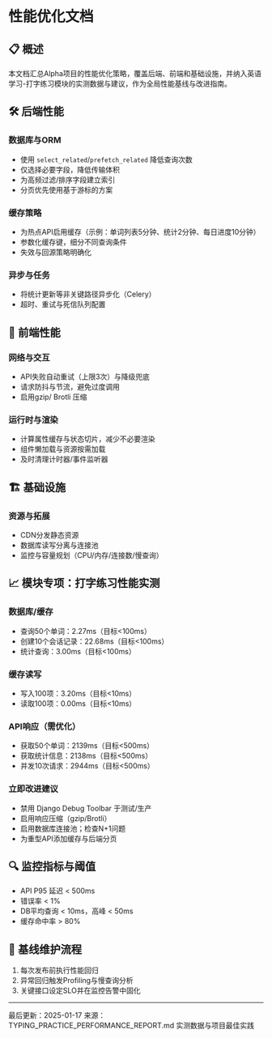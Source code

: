 # 性能优化文档

## 📋 概述

本文档汇总Alpha项目的性能优化策略，覆盖后端、前端和基础设施，并纳入英语学习-打字练习模块的实测数据与建议，作为全局性能基线与改进指南。

## 🛠 后端性能

### 数据库与ORM
- 使用 `select_related`/`prefetch_related` 降低查询次数
- 仅选择必要字段，降低传输体积
- 为高频过滤/排序字段建立索引
- 分页优先使用基于游标的方案

### 缓存策略
- 为热点API启用缓存（示例：单词列表5分钟、统计2分钟、每日进度10分钟）
- 参数化缓存键，细分不同查询条件
- 失效与回源策略明确化

### 异步与任务
- 将统计更新等非关键路径异步化（Celery）
- 超时、重试与死信队列配置

## 🎨 前端性能

### 网络与交互
- API失败自动重试（上限3次）与降级兜底
- 请求防抖与节流，避免过度调用
- 启用gzip/ Brotli 压缩

### 运行时与渲染
- 计算属性缓存与状态切片，减少不必要渲染
- 组件懒加载与资源按需加载
- 及时清理计时器/事件监听器

## 🏗 基础设施

### 资源与拓展
- CDN分发静态资源
- 数据库读写分离与连接池
- 监控与容量规划（CPU/内存/连接数/慢查询）

## 📈 模块专项：打字练习性能实测

### 数据库/缓存
- 查询50个单词：2.27ms（目标<100ms）
- 创建10个会话记录：22.68ms（目标<100ms）
- 统计查询：3.00ms（目标<100ms）

### 缓存读写
- 写入100项：3.20ms（目标<10ms）
- 读取100项：0.00ms（目标<10ms）

### API响应（需优化）
- 获取50个单词：2139ms（目标<500ms）
- 获取统计信息：2138ms（目标<500ms）
- 并发10次请求：2944ms（目标<500ms）

### 立即改进建议
- 禁用 Django Debug Toolbar 于测试/生产
- 启用响应压缩（gzip/Brotli）
- 启用数据库连接池；检查N+1问题
- 为重型API添加缓存与后端分页

## 🔍 监控指标与阈值
- API P95 延迟 < 500ms
- 错误率 < 1%
- DB平均查询 < 10ms，高峰 < 50ms
- 缓存命中率 > 80%

## 🔄 基线维护流程
1) 每次发布前执行性能回归
2) 异常回归触发Profiling与慢查询分析
3) 关键接口设定SLO并在监控告警中固化

---

最后更新：2025-01-17
来源：TYPING_PRACTICE_PERFORMANCE_REPORT.md 实测数据与项目最佳实践
